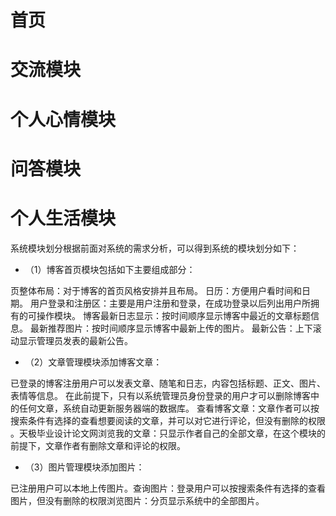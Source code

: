 # 首页
# 交流模块
# 个人心情模块
# 问答模块
# 个人生活模块

系统模块划分根据前面对系统的需求分析，可以得到系统的模块划分如下：  

- （1）博客首页模块包括如下主要组成部分：

页整体布局：对于博客的首页风格安排并且布局。
日历：方便用户看时间和日期。
用户登录和注册区：主要是用户注册和登录，在成功登录以后列出用户所拥有的可操作模块。
博客最新日志显示：按时间顺序显示博客中最近的文章标题信息。
最新推荐图片：按时间顺序显示博客中最新上传的图片。
最新公告：上下滚动显示管理员发表的最新公告。

- （2）文章管理模块添加博客文章：

已登录的博客注册用户可以发表文章、随笔和日志，内容包括标题、正文、图片、表情等信息。
在此前提下，只有以系统管理员身份登录的用户才可以删除博客中的任何文章，系统自动更新服务器端的数据库。
查看博客文章：文章作者可以按搜索条件有选择的查看想要阅读的文章，并可以对它进行评论，但没有删除的权限
。天极毕业设计论文网浏览我的文章：只显示作者自己的全部文章，在这个模块的前提下，文章作者有删除文章和评论的权限。

- （3）图片管理模块添加图片：

已注册用户可以本地上传图片。查询图片：登录用户可以按搜索条件有选择的查看图片，但没有删除的权限浏览图片：分页显示系统中的全部图片。
